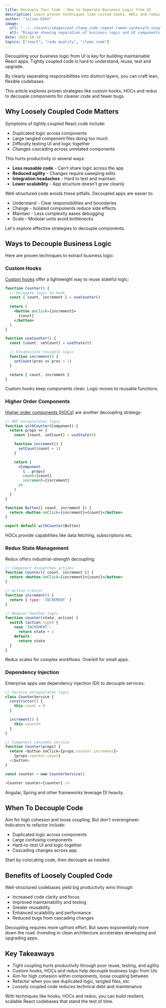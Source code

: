 ```yaml
---
title: Decouple Your Code - How to Separate Business Logic from UI  
description: Learn proven techniques like custom hooks, HOCs and redux to decouple React business logic from UI code for cleaner, more maintainable apps.
author: "Julian Köhn"
image:
  url: "../../assets/images/eat_sleep_code_repeat.roman-synkevych.unsplash.jpg"
  alt: "Diagram showing separation of business logic and UI components."  
date: 2023-10-18
topics: ["react", "code quality", "clean code"]
---
```


Decoupling your business logic from UI is key for building maintainable React apps. Tightly coupled code is hard to understand, reuse, test and upgrade. 

By clearly separating responsibilities into distinct layers, you can craft lean, flexible codebases.

This article explores proven strategies like custom hooks, HOCs and redux to decouple components for cleaner code and fewer bugs.

## Why Loosely Coupled Code Matters

Symptoms of tightly coupled React code include:

- Duplicated logic across components
- Large tangled component files doing too much
- Difficulty testing UI and logic together 
- Changes cascading across unrelated components

This hurts productivity in several ways:

- **Less reusable code** - Can't share logic across the app
- **Reduced agility** - Changes require sweeping edits
- **Integration headaches** - Hard to test and maintain
- **Lower scalability** - App structure doesn't grow cleanly

Well-structured code avoids these pitfalls. Decoupled apps are easier to:

- Understand - Clear responsibilities and boundaries  
- Change - Isolated components reduce side effects
- Maintain - Less complexity eases debugging
- Scale - Modular units avoid bottlenecks

Let's explore effective strategies to decouple components.

## Ways to Decouple Business Logic

Here are proven techniques to extract business logic:

### Custom Hooks

[Custom hooks](https://react.dev/learn/reusing-logic-with-custom-hooks) offer a lightweight way to reuse stateful logic:

```jsx
function Counter() {
  // Delegate logic to hook  
  const { count, increment } = useCounter() 
  
  return (
    <button onClick={increment}>
      {count}
    </button>
  )
}

function useCounter() {
  const [count, setCount] = useState(0)

  // Encapsulate reusable logic
  function increment() {
    setCount(prev => prev + 1)
  }

  return { count, increment }
}
```

Custom hooks keep components clean. Logic moves to reusable functions.

### Higher Order Components

[Higher order components (HOCs)](https://reactjs.org/docs/higher-order-components.html) are another decoupling strategy:

```jsx 
// HOC encapsulates logic
function withCounter(Component) {
  return props => {
    const [count, setCount] = useState(0)

    function increment() {
      setCount(count + 1)
    }

    return (
      <Component
        {...props}
        count={count}
        increment={increment} 
      />
    )
  }
}

function Button({ count, increment }) {
  return <button onClick={increment}>{count}</button>
}

export default withCounter(Button)
```

HOCs provide capabilities like data fetching, subscriptions etc.

### Redux State Management

Redux offers industrial-strength decoupling:

```jsx
// Component dispatches actions 
function Counter({ count, increment }) {
  return <button onClick={increment}>{count}</button>
}

// Action creator  
function increment() {
  return { type: 'INCREMENT' }
} 

// Reducer handles logic
function counter(state, action) {
  switch (action.type) {
    case 'INCREMENT':
      return state + 1
    default:
      return state
  }
}
```

Redux scales for complex workflows. Overkill for small apps.

### Dependency Injection

Enterprise apps use dependency injection (DI) to decouple services:

```js
// Service encapsulates logic
class CounterService {
  constructor() {
    this.count = 0
  }

  increment() {
    this.count++ 
  }
}

// Component consumes service 
function Counter(props) {
  return <button onClick={props.counter.increment}>
    {props.counter.count}
  </button>
}

const counter = new CounterService()

<Counter counter={counter} />
```

Angular, Spring and other frameworks leverage DI heavily.

## When To Decouple Code

Aim for high cohesion and loose coupling. But don't overengineer. Indicators to refactor include:

- Duplicated logic across components
- Large confusing components
- Hard-to-test UI and logic together
- Cascading changes across app

Start by colocating code, then decouple as needed.

## Benefits of Loosely Coupled Code

Well-structured codebases yield big productivity wins through:

- Increased code clarity and focus 
- Improved maintainability and testing
- Greater reusability
- Enhanced scalability and performance
- Reduced bugs from cascading changes

Decoupling requires more upfront effort. But saves exponentially more down the road. Investing in clean architecture accelerates developing and upgrading apps.

## Key Takeaways

- Tight coupling hurts productivity through poor reuse, testing, and agility
- Custom hooks, HOCs and redux help decouple business logic from UIs
- Aim for high cohesion within components, loose coupling between
- Refactor when you see duplicated logic, tangled files, etc  
- Loosely coupled code reduces technical debt and maintenance

With techniques like hooks, HOCs and redux, you can build resilient, scalable React codebases that stand the test of time.